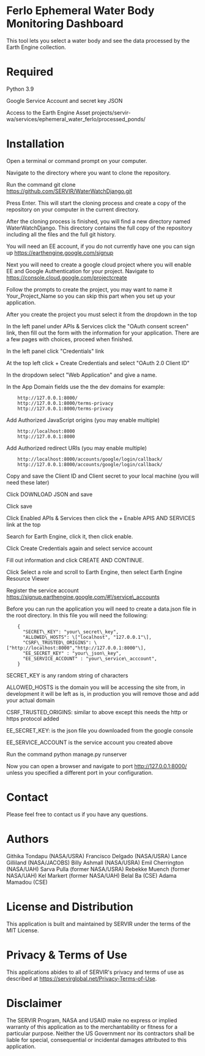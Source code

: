 # Ferlo Ephemeral Water Body Monitoring Dashboard

This tool lets you select a water body and see the data processed by the Earth Engine collection.


# Required 

Python 3.9

Google Service Account and secret key JSON

Access to the Earth Engine Asset projects/servir-wa/services/ephemeral_water_ferlo/processed_ponds/

# Installation

Open a terminal or command prompt on your computer.

Navigate to the directory where you want to clone the repository.

Run the command git clone https://github.com/SERVIR/WaterWatchDjango.git

Press Enter. This will start the cloning process and create a copy of the repository on your computer in the current directory.

After the cloning process is finished, you will find a new directory named WaterWatchDjango. This directory contains the full copy of the repository including all the files and the full git history.

You will need an EE account, if you do not currently have one you can sign up https://earthengine.google.com/signup

Next you will need to create a google cloud project where you will enable EE and Google Authentication for your project. Navigate to https://console.cloud.google.com/projectcreate

Follow the prompts to create the project, you may want to name it Your_Project_Name so you can skip this part when you set up your application.

After you create the project you must select it from the dropdown in the top

In the left panel under APIs & Services click the "OAuth consent screen" link, then fill out the form with the information for your application. There are a few pages with choices, proceed when finished.

In the left panel click "Credentials" link

At the top left click + Create Credentials and select "OAuth 2.0 Client ID"

In the dropdown select "Web Application" and give a name.

In the App Domain fields use the the dev domains for example:

        http://127.0.0.1:8000/
        http://127.0.0.1:8000/terms-privacy
        http://127.0.0.1:8000/terms-privacy

Add Authorized JavaScript origins (you may enable multiple)

        http://localhost:8000
        http://127.0.0.1:8000

Add Authorized redirect URIs (you may enable multiple)

        http://localhost:8000/accounts/google/login/callback/
        http://127.0.0.1:8000/accounts/google/login/callback/

Copy and save the Client ID and Client secret to your local machine (you will need these later)

Click DOWNLOAD JSON and save

Click save

Click Enabled APIs & Services then click the + Enable APIS AND SERVICES link at the top

Search for Earth Engine, click it, then click enable.

Click Create Credentials again and select service account

Fill out information and click CREATE AND CONTINUE.

Click Select a role and scroll to Earth Engine, then select Earth Engine Resource Viewer

Register the service account https://signup.earthengine.google.com/#!/service\_accounts

Before you can run the application you will need to create a data.json file in the root directory. In this file you will need the following:

        {
          "SECRET\_KEY": "your\_secret\_key",
          "ALLOWED\_HOSTS": \["localhost", "127.0.0.1"\],
          "CSRF\_TRUSTED\_ORIGINS": \["http://localhost:8000","http://127.0.0.1:8000"\],
          "EE_SECRET_KEY" : "your\_json\_key",
          "EE_SERVICE_ACCOUNT" : "your\_service\_acccount",
        }
SECRET_KEY is any random string of characters

ALLOWED_HOSTS is the domain you will be accessing the site from, in development it will be left as is, in production you will remove those and add your actual domain

CSRF_TRUSTED_ORIGINS: similar to above except this needs the http or https protocol added

EE_SECRET_KEY: is the json file you downloaded from the google console

EE_SERVICE_ACCOUNT is the service account you created above

Run the command python manage.py runserver

Now you can open a browser and navigate to port http://127.0.0.1:8000/ unless you specified a different port in your configuration.

# Contact
Please feel free to contact us if you have any questions.

# Authors
Githika Tondapu (NASA/USRA)
Francisco Delgado (NASA/USRA)
Lance Gilliland (NASA/JACOBS)
Billy Ashmall (NASA/USRA)
Emil Cherrington (NASA/UAH)
Sarva Pulla (former NASA/USRA)
Rebekke Muench (former NASA/UAH)
Kel Markert (former NASA/UAH)
Belal Ba (CSE)
Adama Mamadou (CSE)

# License and Distribution
This application is built and maintained by SERVIR under the terms of the MIT License.

# Privacy & Terms of Use
This applications abides to all of SERVIR's privacy and terms of use as described at https://servirglobal.net/Privacy-Terms-of-Use.

# Disclaimer
The SERVIR Program, NASA and USAID make no express or implied warranty of this application as to the merchantability or fitness for a particular purpose. Neither the US Government nor its contractors shall be liable for special, consequential or incidental damages attributed to this application.